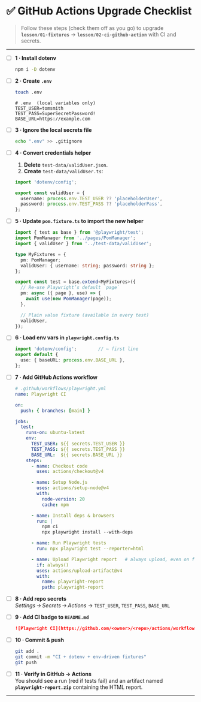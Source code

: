 # ✅ GitHub Actions Upgrade Checklist

> Follow these steps (check them off as you go) to upgrade  
> **`lesson/01-fixtures`** → **`lesson/02-ci-github-action`** with CI and secrets.

---

- [ ] **1 · Install dotenv**

  ```bash
  npm i -D dotenv
  ```

- [ ] **2 · Create `.env`**

  ```bash
  touch .env
  ```

  ```dotenv
  # .env  (local variables only)
  TEST_USER=tomsmith
  TEST_PASS=SuperSecretPassword!
  BASE_URL=https://example.com
  ```

- [ ] **3 · Ignore the local secrets file**

  ```bash
  echo ".env" >> .gitignore
  ```

- [ ] **4 · Convert credentials helper**

  1. **Delete** `test-data/validUser.json`.  
  2. **Create** `test-data/validUser.ts`:

  ```ts
  import 'dotenv/config';

  export const validUser = {
    username: process.env.TEST_USER ?? 'placeholderUser',
    password: process.env.TEST_PASS ?? 'placeholderPass',
  };
  ```

- [ ] **5 · Update `pom.fixture.ts` to import the new helper**

  ```ts
  import { test as base } from '@playwright/test';
  import PomManager from '../pages/PomManager';
  import { validUser } from '../test-data/validUser';

  type MyFixtures = {
    pm: PomManager;
    validUser: { username: string; password: string };
  };

  export const test = base.extend<MyFixtures>({
    // Re-use Playwright’s default `page`
    pm: async ({ page }, use) => {
      await use(new PomManager(page));
    },

    // Plain value fixture (available in every test)
    validUser,
  });
  ```

- [ ] **6 · Load env vars in `playwright.config.ts`**

  ```ts
  import 'dotenv/config';        // ← first line
  export default {
    use: { baseURL: process.env.BASE_URL },
  };
  ```

- [ ] **7 · Add GitHub Actions workflow**

  ```yaml
  # .github/workflows/playwright.yml
  name: Playwright CI

  on:
    push: { branches: [main] }

  jobs:
    test:
      runs-on: ubuntu-latest
      env:
        TEST_USER: ${{ secrets.TEST_USER }}
        TEST_PASS: ${{ secrets.TEST_PASS }}
        BASE_URL:  ${{ secrets.BASE_URL }}
      steps:
        - name: Checkout code
          uses: actions/checkout@v4

        - name: Setup Node.js
          uses: actions/setup-node@v4
          with:
            node-version: 20
            cache: npm

        - name: Install deps & browsers
          run: |
            npm ci
            npx playwright install --with-deps

        - name: Run Playwright tests
          run: npx playwright test --reporter=html

        - name: Upload Playwright report   # always upload, even on failures
          if: always()
          uses: actions/upload-artifact@v4
          with:
            name: playwright-report
            path: playwright-report
  ```

- [ ] **8 · Add repo secrets**  
      *Settings → Secrets → Actions* → `TEST_USER`, `TEST_PASS`, `BASE_URL`

- [ ] **9 · Add CI badge to `README.md`**

  ```markdown
  ![Playwright CI](https://github.com/<owner>/<repo>/actions/workflows/playwright.yml/badge.svg?branch=main)
  ```

- [ ] **10 · Commit & push**

  ```bash
  git add .
  git commit -m "CI + dotenv + env‑driven fixtures"
  git push
  ```

- [ ] **11 · Verify in GitHub → Actions**  
      You should see a run (red if tests fail) and an artifact named  
      **`playwright-report.zip`** containing the HTML report.

---
